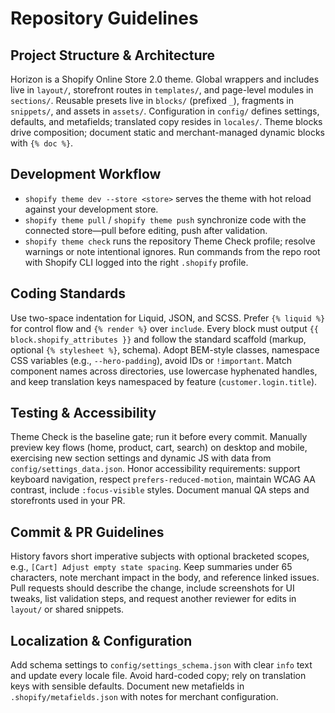 # Repository Guidelines

## Project Structure & Architecture
Horizon is a Shopify Online Store 2.0 theme. Global wrappers and includes live in `layout/`, storefront routes in `templates/`, and page-level modules in `sections/`. Reusable presets live in `blocks/` (prefixed `_`), fragments in `snippets/`, and assets in `assets/`. Configuration in `config/` defines settings, defaults, and metafields; translated copy resides in `locales/`. Theme blocks drive composition; document static and merchant-managed dynamic blocks with `{% doc %}`.

## Development Workflow
- `shopify theme dev --store <store>` serves the theme with hot reload against your development store.
- `shopify theme pull` / `shopify theme push` synchronize code with the connected store—pull before editing, push after validation.
- `shopify theme check` runs the repository Theme Check profile; resolve warnings or note intentional ignores.
Run commands from the repo root with Shopify CLI logged into the right `.shopify` profile.

## Coding Standards
Use two-space indentation for Liquid, JSON, and SCSS. Prefer `{% liquid %}` for control flow and `{% render %}` over `include`. Every block must output `{{ block.shopify_attributes }}` and follow the standard scaffold (markup, optional `{% stylesheet %}`, schema). Adopt BEM-style classes, namespace CSS variables (e.g., `--hero-padding`), avoid IDs or `!important`. Match component names across directories, use lowercase hyphenated handles, and keep translation keys namespaced by feature (`customer.login.title`).

## Testing & Accessibility
Theme Check is the baseline gate; run it before every commit. Manually preview key flows (home, product, cart, search) on desktop and mobile, exercising new section settings and dynamic JS with data from `config/settings_data.json`. Honor accessibility requirements: support keyboard navigation, respect `prefers-reduced-motion`, maintain WCAG AA contrast, include `:focus-visible` styles. Document manual QA steps and storefronts used in your PR.

## Commit & PR Guidelines
History favors short imperative subjects with optional bracketed scopes, e.g., `[Cart] Adjust empty state spacing`. Keep summaries under 65 characters, note merchant impact in the body, and reference linked issues. Pull requests should describe the change, include screenshots for UI tweaks, list validation steps, and request another reviewer for edits in `layout/` or shared snippets.

## Localization & Configuration
Add schema settings to `config/settings_schema.json` with clear `info` text and update every locale file. Avoid hard-coded copy; rely on translation keys with sensible defaults. Document new metafields in `.shopify/metafields.json` with notes for merchant configuration.
